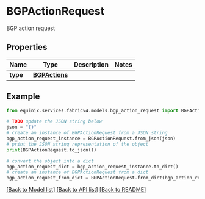 # BGPActionRequest

BGP action request

## Properties

Name | Type | Description | Notes
------------ | ------------- | ------------- | -------------
**type** | [**BGPActions**](BGPActions.md) |  | 

## Example

```python
from equinix.services.fabricv4.models.bgp_action_request import BGPActionRequest

# TODO update the JSON string below
json = "{}"
# create an instance of BGPActionRequest from a JSON string
bgp_action_request_instance = BGPActionRequest.from_json(json)
# print the JSON string representation of the object
print(BGPActionRequest.to_json())

# convert the object into a dict
bgp_action_request_dict = bgp_action_request_instance.to_dict()
# create an instance of BGPActionRequest from a dict
bgp_action_request_from_dict = BGPActionRequest.from_dict(bgp_action_request_dict)
```
[[Back to Model list]](../README.md#documentation-for-models) [[Back to API list]](../README.md#documentation-for-api-endpoints) [[Back to README]](../README.md)


